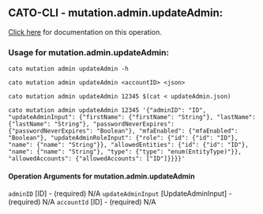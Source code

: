 
## CATO-CLI - mutation.admin.updateAdmin:
[Click here](https://api.catonetworks.com/documentation/#mutation-updateAdmin) for documentation on this operation.

### Usage for mutation.admin.updateAdmin:

`cato mutation admin updateAdmin -h`

`cato mutation admin updateAdmin <accountID> <json>`

`cato mutation admin updateAdmin 12345 $(cat < updateAdmin.json)`

`cato mutation admin updateAdmin 12345 '{"adminID": "ID", "updateAdminInput": {"firstName": {"firstName": "String"}, "lastName": {"lastName": "String"}, "passwordNeverExpires": {"passwordNeverExpires": "Boolean"}, "mfaEnabled": {"mfaEnabled": "Boolean"}, "updateAdminRoleInput": {"role": {"id": {"id": "ID"}, "name": {"name": "String"}}, "allowedEntities": {"id": {"id": "ID"}, "name": {"name": "String"}, "type": {"type": "enum(EntityType)"}}, "allowedAccounts": {"allowedAccounts": ["ID"]}}}}'`

#### Operation Arguments for mutation.admin.updateAdmin ####
`adminID` [ID] - (required) N/A 
`updateAdminInput` [UpdateAdminInput] - (required) N/A 
`accountId` [ID] - (required) N/A 
